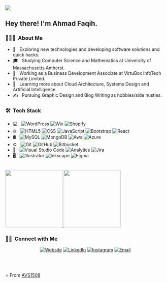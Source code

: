 <img src="https://ahmadfaqih-dev.github.io/images/ahmadfaqih.jpg">

<h2> Hey there! I'm Ahmad Faqih.</h2>

<h3> 👨🏻‍💻 &nbsp;About Me </h3>

- 🤔 &nbsp; Exploring new technologies and developing software solutions and quick hacks.
- 🎓 &nbsp; Studying Computer Science and Mathematics at University of Massachusetts Amherst.
- 💼 &nbsp; Working as a Business Development Associate at VirtuBox InfoTech Private Limited.
- 🌱 &nbsp; Learning more about Cloud Architecture, Systems Design and Artificial Intelligence.
- ✍️ &nbsp; Pursuing Graphic Design and Blog Writing as hobbies/side hustles.

<h3> 🛠 &nbsp;Tech Stack</h3>

- 💻 &nbsp;
  ![WordPress](https://img.shields.io/badge/-Wordpress-333333?style=flat&logo=wordpress)
  ![Wix](https://img.shields.io/badge/-Wix-333333?style=flat&logo=Wix&logoColor=007396)
  ![Shopify](https://img.shields.io/badge/-Shopify-333333?style=flat&logo=Shopify)
- 🌐 &nbsp;
  ![HTML5](https://img.shields.io/badge/-HTML5-333333?style=flat&logo=HTML5)
  ![CSS](https://img.shields.io/badge/-CSS-333333?style=flat&logo=CSS3&logoColor=1572B6)
  ![JavaScript](https://img.shields.io/badge/-JavaScript-333333?style=flat&logo=javascript)
  ![Bootstrap](https://img.shields.io/badge/-Bootstrap-333333?style=flat&logo=bootstrap&logoColor=563D7C)
  ![React](https://img.shields.io/badge/-React-333333?style=flat&logo=react)
- 🛢 &nbsp;
  ![MySQL](https://img.shields.io/badge/-MySQL-333333?style=flat&logo=mysql)
  ![MongoDB](https://img.shields.io/badge/-MongoDB-333333?style=flat&logo=mongodb)
  ![Aws](https://img.shields.io/badge/-Amazon-333333?style=flat&logo=amazon)
  ![Azure](https://img.shields.io/badge/-Azure-333333?style=flat&logo=microsoft-azure&logoColor=1572B6)
- ⚙️ &nbsp;
  ![Git](https://img.shields.io/badge/-Git-333333?style=flat&logo=git)
  ![GitHub](https://img.shields.io/badge/-GitHub-333333?style=flat&logo=github)
  ![Bitbucket](https://img.shields.io/badge/-Bitbucket-333333?style=flat&logo=bitbucket)
- 🔧 &nbsp;
  ![Visual Studio Code](https://img.shields.io/badge/-Visual%20Studio%20Code-333333?style=flat&logo=visual-studio-code&logoColor=007ACC)
  ![Analytics](https://img.shields.io/badge/-Analytics-333333?style=flat&logo=google-analytics)
  ![Jira](https://img.shields.io/badge/-Jira-333333?style=flat&logo=jira&logoColor=1572B6)
- 🖥 &nbsp;
  ![Illustrator](https://img.shields.io/badge/-Illustrator-333333?style=flat&logo=adobe-illustrator)
  ![Inkscape](https://img.shields.io/badge/-Inkscape-333333?style=flat&logo=inkscape)
  ![Figma](https://img.shields.io/badge/-Figma-333333?style=flat&logo=figma)

<br/>

<a href="https://github.com/ahmadfaqih-dev">
  <img height="180em" src="https://github-readme-stats.vercel.app/api?username=ahmadfaqih-dev&theme=buefy&show_icons=true" />
  <img height="180em" src="https://github-readme-stats.vercel.app/api/top-langs/?username=ahmadfaqih-dev&theme=buefy&layout=compact" />
</a>

<br/>

<h3> 🤝🏻 &nbsp;Connect with Me </h3>

<p align="center">
<a href="https://ahmadfaqih-dev.github.io/"><img alt="Website" src="https://img.shields.io/badge/Website-ahmadfaqih.dev-blue?style=flat-square&logo=google-chrome"></a>
<a href="https://www.linkedin.com/in/ahmadfaqih-dev/"><img alt="LinkedIn" src="https://img.shields.io/badge/LinkedIn-Ahmad%20Faqih-blue?style=flat-square&logo=linkedin"></a>
<a href="https://www.instagram.com/ahmadfaqih.dev/"><img alt="Instagram" src="https://img.shields.io/badge/Instagram-ahmadfaqih.dev-blue?style=flat-square&logo=instagram"></a>
<a href="mailto:ahmadfaqih-dev@gmail.com"><img alt="Email" src="https://img.shields.io/badge/Email-ahmadfaqih.dev@gmail.com.edu-blue?style=flat-square&logo=gmail"></a>
</p>

<br><br>



⭐️ From [AVS1508](https://github.com/AVS1508)
